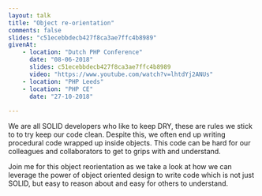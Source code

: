 ```yaml
---
layout: talk
title: "Object re-orientation"
comments: false
slides: "c51ecebbdecb427f8ca3ae7ffc4b8989"
givenAt:
    - location: "Dutch PHP Conference"
      date: "08-06-2018"
      slides: c51ecebbdecb427f8ca3ae7ffc4b8989
      video: "https://www.youtube.com/watch?v=lhtdYj2ANUs"
    - location: "PHP Leeds"
    - location: "PHP CE"
      date: "27-10-2018"
      
---
```


We are all SOLID developers who like to keep DRY, these are rules we stick to to try keep our code clean. Despite this, we often end up writing procedural code wrapped up inside objects. This code can be hard for our colleagues and collaborators to get to grips with and understand.

Join me for this object reorientation as we take a look at how we can leverage the power of object oriented design to write code which is not just SOLID, but easy to reason about and easy for others to understand.
